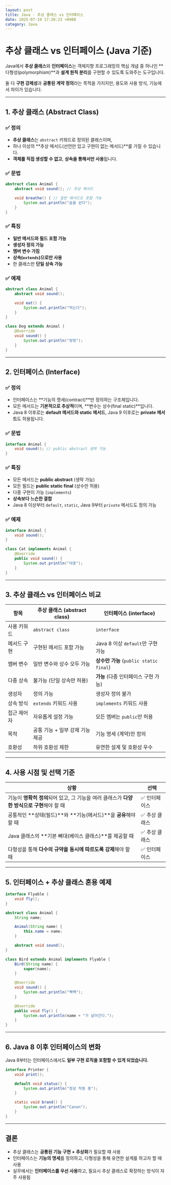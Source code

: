 ```yaml
---
layout: post
title: Java - 추상 클래스 vs 인터페이스
date: 2025-07-19 17:20:23 +0900
category: Java
---
```

# 추상 클래스 vs 인터페이스 (Java 기준)

Java에서 **추상 클래스**와 **인터페이스**는 객체지향 프로그래밍의 핵심 개념 중 하나인 **다형성(polymorphism)**과 **설계 원칙 분리**를 구현할 수 있도록 도와주는 도구입니다.

둘 다 **구현 강제성**과 **공통된 계약 정의**라는 목적을 가지지만, 용도와 사용 방식, 기능에서 차이가 있습니다.

---

## 1. 추상 클래스 (Abstract Class)

### ✅ 정의

- **추상 클래스**는 `abstract` 키워드로 정의된 클래스이며,
- 하나 이상의 **추상 메서드(선언만 있고 구현이 없는 메서드)**를 가질 수 있습니다.
- **객체를 직접 생성할 수 없고**, **상속을 통해서만 사용**됩니다.

### ✅ 문법

```java
abstract class Animal {
    abstract void sound(); // 추상 메서드

    void breathe() { // 일반 메서드도 포함 가능
        System.out.println("숨을 쉰다");
    }
}
```

### ✅ 특징

- **일반 메서드와 필드 포함 가능**
- **생성자 정의 가능**
- **멤버 변수 가짐**
- **상속(`extends`)으로만 사용**
- 한 클래스만 **단일 상속 가능**

### ✅ 예제

```java
abstract class Animal {
    abstract void sound();

    void eat() {
        System.out.println("먹는다");
    }
}

class Dog extends Animal {
    @Override
    void sound() {
        System.out.println("멍멍");
    }
}
```

---

## 2. 인터페이스 (Interface)

### ✅ 정의

- 인터페이스는 **기능의 명세(contract)**만 정의하는 구조체입니다.
- 모든 메서드는 **기본적으로 추상적**이며, **변수는 상수(final static)**입니다.
- Java 8 이후로는 **default 메서드와 static 메서드**, Java 9 이후로는 **private 메서드**도 허용됩니다.

### ✅ 문법

```java
interface Animal {
    void sound(); // public abstract 생략 가능
}
```

### ✅ 특징

- 모든 메서드는 **public abstract** (생략 가능)
- 모든 필드는 **public static final** (상수만 허용)
- 다중 구현이 가능 (`implements`)
- **상속보다 느슨한 결합**
- Java 8 이상부터 `default`, `static`, Java 9부터 `private` 메서드도 정의 가능

### ✅ 예제

```java
interface Animal {
    void sound();
}

class Cat implements Animal {
    @Override
    public void sound() {
        System.out.println("야옹");
    }
}
```

---

## 3. 추상 클래스 vs 인터페이스 비교

| 항목                     | 추상 클래스 (abstract class)     | 인터페이스 (interface)              |
|--------------------------|-----------------------------------|-------------------------------------|
| 사용 키워드              | `abstract class`                 | `interface`                         |
| 메서드 구현              | 구현된 메서드 포함 가능           | Java 8 이상 `default`만 구현 가능  |
| 멤버 변수                | 일반 변수와 상수 모두 가능       | **상수만 가능** (`public static final`) |
| 다중 상속                | 불가능 (단일 상속만 허용)        | **가능** (다중 인터페이스 구현 가능) |
| 생성자                   | 정의 가능                        | 생성자 정의 불가                    |
| 상속 방식                | `extends` 키워드 사용            | `implements` 키워드 사용            |
| 접근 제어자              | 자유롭게 설정 가능               | 모든 멤버는 `public`만 허용        |
| 목적                     | 공통 기능 + 일부 강제 기능 제공  | 기능 명세 (계약)만 정의             |
| 호환성                   | 하위 호환성 제한                 | 유연한 설계 및 호환성 우수         |

---

## 4. 사용 시점 및 선택 기준

| 상황                                                      | 선택 |
|-----------------------------------------------------------|------|
| 기능이 **명확히 정의**되어 있고, 그 기능을 여러 클래스가 **다양한 방식으로 구현**해야 할 때 | ✅ 인터페이스 |
| 공통적인 **상태(필드)**와 **기능(메서드)**을 **공유**해야 할 때 | ✅ 추상 클래스 |
| Java 클래스의 **기본 뼈대(베이스 클래스)**를 제공할 때         | ✅ 추상 클래스 |
| 다형성을 통해 **다수의 규약을 동시에 따르도록 강제**해야 할 때 | ✅ 인터페이스 |

---

## 5. 인터페이스 + 추상 클래스 혼용 예제

```java
interface Flyable {
    void fly();
}

abstract class Animal {
    String name;

    Animal(String name) {
        this.name = name;
    }

    abstract void sound();
}

class Bird extends Animal implements Flyable {
    Bird(String name) {
        super(name);
    }

    @Override
    void sound() {
        System.out.println("짹짹");
    }

    @Override
    public void fly() {
        System.out.println(name + "가 날아간다.");
    }
}
```

---

## 6. Java 8 이후 인터페이스의 변화

Java 8부터는 인터페이스에서도 **일부 구현 로직을 포함할 수 있게 되었습니다.**

```java
interface Printer {
    void print();

    default void status() {
        System.out.println("정상 작동 중");
    }

    static void brand() {
        System.out.println("Canon");
    }
}
```

---

## 결론

- 추상 클래스는 **공통된 기능 구현 + 추상화**가 필요할 때 사용
- 인터페이스는 **기능의 명세**를 정의하고, 다형성을 통해 유연한 설계를 하고자 할 때 사용
- 실무에서는 **인터페이스를 우선 사용**하고, 필요시 추상 클래스로 확장하는 방식이 자주 사용됨